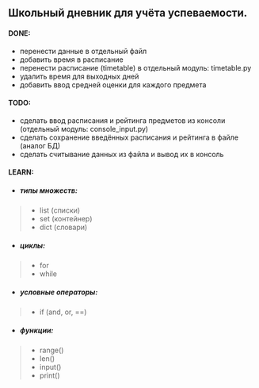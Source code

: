 ## Школьный дневник для учёта успеваемости.

#### DONE:
- перенести данные в отдельный файл
- добавить время в расписание
- перенести расписание (timetable) в отдельный модуль: timetable.py
- удалить время для выходных дней
- добавить ввод средней оценки для каждого предмета

#### TODO:
- сделать ввод расписания и рейтинга предметов из консоли (отдельный модуль: console_input.py)
- сделать сохранение введённых расписания и рейтинга в файле (аналог БД)
- сделать считывание данных из файла и вывод их в консоль

#### LEARN:
- ##### типы множеств:
> - list (списки)
> - set  (контейнер)
> - dict (словари)
- ##### циклы:
> - for
> - while
- ##### условные операторы:
> - if (and, or, ==)
- ##### функции:
> - range()
> - len()
> - input()
> - print()
